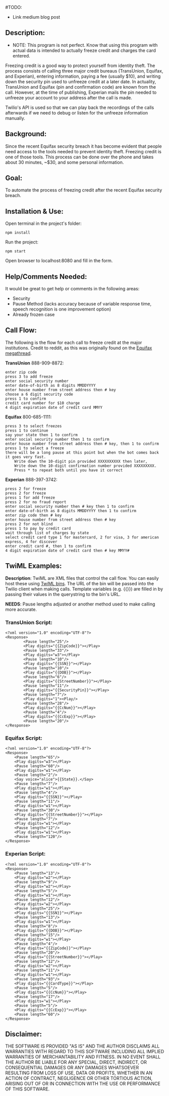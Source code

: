 #TODO:

- Link medium blog post

## Description:

* NOTE: This program is not perfect. Know that using this program with actual data is intended to actually freeze credit and charges the card entered.

Freezing credit is a good way to protect yourself from identity theft. The process consists of calling three major credit bureaus (TransUnion, Equifax, and Experian), entering information, paying a fee (usually $10), and writing down the security pin used to unfreeze credit at a later date. In actuality, TransUnion and Equifax (pin and confirmation code) are known from the call. However, at the time of publishing, Experian mails the pin needed to unfreeze your account to your address after the call is made.

Twilio's API is used so that we can play back the recordings of the calls afterwards if we need to debug or listen for the unfreeze information manually.

## Background:

Since the recent Equifax security breach it has become evident that people need access to the tools needed to prevent identity theft. Freezing credit is one of those tools. This process can be done over the phone and takes about 30 minutes, ~$30, and some personal information.

## Goal:

To automate the process of freezing credit after the recent Equifax security breach.

## Installation & Use:

Open terminal in the project's folder:

```
npm install
```

Run the project:

```
npm start
```

Open browser to localhost:8080 and fill in the form.

## Help/Comments Needed:

It would be great to get help or comments in the following areas:
- Security
- Pause Method (lacks accuracy because of variable response time, speech recognition is one improvement option)
- Already frozen case

## Call Flow:

The following is the flow for each call to freeze credit at the major institutions. Credit to reddit, as this was originally found on the [Equifax megathread](https://www.reddit.com/r/personalfinance/comments/6yv4gb/official_mega_thread_recent_equifax_security/).

__TransUnion__ 888-909-8872:

```
enter zip code
press 3 to add freeze
enter social security number
enter date-of-birth as 8 digits MMDDYYYY
enter house number from street address then # key
choose a 6 digit security code
press 1 to confirm
credit card number for $10 charge
4 digit expiration date of credit card MMYY
```

__Equifax__ 800-685-1111:

```
press 3 to select freezes
press 1 to continue
say your state then 1 to confirm
enter social security number then 1 to confirm
enter house number from street address then # key, then 1 to confirm
press 1 to select a freeze
there will be a long pause at this point but when the bot comes back it goes very fast.
    Write down the 10-digit pin provided XXXXXXXXXX then later,
    Write down the 10-digit confirmation number provided XXXXXXXXX.
    Press * to repeat both until you have it correct
```

__Experian__ 888-397-3742:

```
press 2 for freeze
press 2 for freeze
press 1 for add freeze
press 2 for no fraud report
enter social security number then # key then 1 to confirm
enter date-of-birth as 8 digits MMDDYYYY then 1 to confirm
enter zip code then # key
enter house number from street address then # key
press 2 for not blind
press 1 to pay by credit card
wait through list of charges by state
select credit card type 1 for mastercard, 2 for visa, 3 for american express, 4 for discover
enter credit card #, then 1 to confirm
4 digit expiration date of credit card then # key MMYY#
```

## TwiML Examples:

__Description__: TwiML are XML files that control the call flow. You can easily host these using [TwiML bins](https://www.twilio.com/console/runtime/twiml-bins). The URL of the bin will be passed into the Twilio client when making calls. Template variables (e.g. {{}}) are filled in by passing their values in the querystring to the bin's URL.

__NEEDS__: Pause lengths adjusted or another method used to make calling more accurate.

### TransUnion Script:

```
<?xml version="1.0" encoding="UTF-8"?>
<Response>
		<Pause length="25"/>
		<Play digits="{{ZipCode}}"></Play>
		<Pause length="33"/>
		<Play digits="w3"></Play>
		<Pause length="10"/>
		<Play digits="{{SSN}}"></Play>
		<Pause length="10"/>
		<Play digits="{{DOB}}"></Play>
		<Pause length="6"/>
		<Play digits="{{StreetNumber}}"></Play>
		<Pause length="11"/>
		<Play digits="{{SecurityPin}}"></Play>
		<Pause length="7"/>
		<Play digits="1"><Play/>
		<Pause length="28"/>
		<Play digits="{{CcNum}}"></Play>
		<Pause length="4"/>
		<Play digits="{{CcExp}}"></Play>
		<Pause length="20"/>
</Response>
```

### Equifax Script:

```
<?xml version="1.0" encoding="UTF-8"?>
<Response>
    <Pause length="65"/>
    <Play digits="w3"></Play>
    <Pause length="60"/>
    <Play digits="w1"></Play>
    <Pause length="2"/>
    <Say voice="alice">{{State}}.</Say>
    <Pause length="7"/>
    <Play digits="w1"></Play>
    <Pause length="4"/>
    <Play digits="{{SSN}}"></Play>
    <Pause length="11"/>
    <Play digits="w1"></Play>
    <Pause length="30"/>
    <Play digits="{{StreetNumber}}"></Play>
    <Pause length="7"/>
    <Play digits="w1"></Play>
    <Pause length="12"/>
    <Play digits="w1"></Play>
    <Pause length="120"/>
</Response>
```

### Experian Script:

```
<?xml version="1.0" encoding="UTF-8"?>
<Response>
    <Pause length="13"/>
    <Play digits="w2"></Play>
    <Pause length="9"/>
    <Play digits="w2"></Play>
    <Pause length="5"/>
    <Play digits="w1"></Play>
    <Pause length="12"/>
    <Play digits="w2"></Play>
    <Pause length="25"/>
    <Play digits="{{SSN}}"></Play>
    <Pause length="13"/>
    <Play digits="w1"></Play>
    <Pause length="8"/>
    <Play digits="{{DOB}}"></Play>
    <Pause length="15"/>
    <Play digits="w1"></Play>
    <Pause length="4"/>
    <Play digits="{{ZipCode}}"></Play>
    <Pause length="20"/>
    <Play digits="{{StreetNumber}}"></Play>
    <Pause length="12"/>
    <Play digits="w2"></Play>
    <Pause length="11"/>
    <Play digits="w1"></Play>
    <Pause length="93"/>
    <Play digits="{{CardType}}"></Play>
    <Pause length="5"/>
    <Play digits="{{CcNum}}"></Play>
    <Pause length="17"/>
    <Play digits="w1"></Play>
    <Pause length="5"/>
    <Play digits="{{CcExp}}"></Play>
    <Pause length="60"/>
</Response>
```

## Disclaimer:

THE SOFTWARE IS PROVIDED "AS IS" AND THE AUTHOR DISCLAIMS ALL WARRANTIES WITH REGARD TO THIS SOFTWARE INCLUDING ALL IMPLIED WARRANTIES OF MERCHANTABILITY AND FITNESS. IN NO EVENT SHALL THE AUTHOR BE LIABLE FOR ANY SPECIAL, DIRECT, INDIRECT, OR CONSEQUENTIAL DAMAGES OR ANY DAMAGES WHATSOEVER RESULTING FROM LOSS OF USE, DATA OR PROFITS, WHETHER IN AN ACTION OF CONTRACT, NEGLIGENCE OR OTHER TORTIOUS ACTION, ARISING OUT OF OR IN CONNECTION WITH THE USE OR PERFORMANCE OF THIS SOFTWARE.
